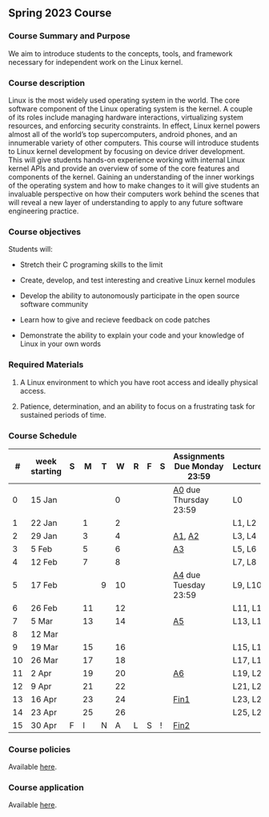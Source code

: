 ## Spring 2023 Course

### Course Summary and Purpose

We aim to introduce students to the concepts, tools, and framework necessary for independent work on the Linux kernel.

### Course description

Linux is the most widely used operating system in the world. The core software component of the Linux operating system is the kernel. A couple of its roles include managing hardware interactions, virtualizing system resources, and enforcing security constraints. In effect, Linux kernel powers almost all of the world’s top supercomputers, android phones, and an innumerable variety of other computers. This course will introduce students to Linux kernel development by focusing on device driver development. This will give students hands-on experience working with internal Linux kernel APIs and provide an overview of some of the core features and components of the kernel. Gaining an understanding of the inner workings of the operating system and how to make changes to it will give students an invaluable perspective on how their computers work behind the scenes that will reveal a new layer of understanding to apply to any future software engineering practice.

### Course objectives

Students will:

* Stretch their C programing skills to the limit

* Create, develop, and test interesting and creative Linux kernel modules

* Develop the ability to autonomously participate in the open source software community

* Learn how to give and recieve feedback on code patches

* Demonstrate the ability to explain your code and your knowledge of Linux in your own words

### Required Materials

1. A Linux environment to which you have root access and ideally physical access.

2. Patience, determination, and an ability to focus on a frustrating task for sustained periods of time.

### Course Schedule

|#| week starting|S|M|T|W|R|F|S|Assignments Due Monday 23:59|Lectures|
|--|--|--|--|--|--|--|--|--|--|--|
|0| 15 Jan||||0||||[A0](A0.html) due Thursday 23:59|L0|
|1| 22 Jan||1||2|||||L1, L2|
|2| 29 Jan||3||4||||[A1](A1.html), [A2](A2.html)|L3, L4|
|3| 5 Feb||5||6||||[A3](A3.html)|L5, L6|
|4| 12 Feb||7||8|||||L7, L8|
|5| 17 Feb|||9|10||||[A4](A4.html) due Tuesday 23:59|L9, L10|
|6| 26 Feb||11||12|||||L11, L12|
|7| 5 Mar||13||14||||[A5](A5.html)|L13, L14|
|8| 12 Mar||||||||||
|9| 19 Mar||15||16|||||L15, L16|
|10| 26 Mar||17||18|||||L17, L18|
|11| 2 Apr||19||20||||[A6](A6.html)|L19, L20|
|12| 9 Apr||21||22|||||L21, L22|
|13| 16 Apr||23||24||||[Fin1](fin1.html)|L23, L24|
|14| 23 Apr||25||26|||||L25, L26|
|15| 30 Apr|F|I|N|A|L|S|!|[Fin2](fin2.html)||


### Course policies

Available [here](course_policies.html).

### Course application

Available [here](course_application.html).

